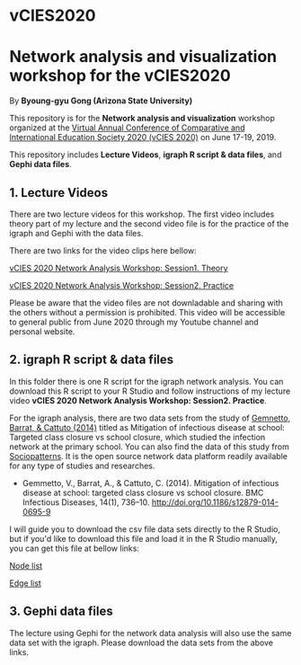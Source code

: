# vCIES2020 
# Network analysis and visualization workshop for the vCIES2020

By **Byoung-gyu Gong (Arizona State University)** 

This repository is for the **Network analysis and visualization** workshop organized at the [Virtual Annual Conference of Comparative and International Education Society 2020 (vCIES 2020)](https://cies2020.org/) on June 17-19, 2019.

This repository includes **Lecture Videos**, **igraph R script & data files**, and **Gephi data files**.

##   1. Lecture Videos

There are two lecture videos for this workshop. 
The first video includes theory part of my lecture and the second video file is for the practice of the igraph and Gephi with the data files.

There are two links for the video clips here bellow:

[vCIES 2020 Network Analysis Workshop: Session1. Theory](https://drive.google.com/file/d/1skzfmgC6gHc7oRtTxmUo8EX6Wf5uzQVf/view?usp=sharing)

[vCIES 2020 Network Analysis Workshop: Session2. Practice](https://drive.google.com/file/d/1NpsPhbyV4C__r-YR0_CcbzgQxJdrGH9m/view?usp=sharing)


Please be aware that the video files are not downladable and sharing with the others without a permission is prohibited.
This video will be accessible to general public from June 2020 through my Youtube channel and personal website.

##   2. igraph R script & data files

In this folder there is one R script for the igraph network analysis. You can download this R script to your R Studio and follow instructions of my lecture video **vCIES 2020 Network Analysis Workshop: Session2. Practice**.

For the igraph analysis, there are two data sets from the study of [Gemnetto, Barrat, & Cattuto (2014)](https://bmcinfectdis.biomedcentral.com/track/pdf/10.1186/s12879-014-0695-9) titled as Mitigation of infectious disease at school: Targeted class closure vs school closure, which studied the infection network at the primary school. You can also find the data of this study from [Sociopatterns](http://www.sociopatterns.org/datasets/primary-school-temporal-network-data/). It is the open source network data platform readily available for any type of studies and researches. 
       
* Gemmetto, V., Barrat, A., & Cattuto, C. (2014). Mitigation of infectious disease at school: targeted class closure vs school closure. BMC Infectious Diseases, 14(1), 736–10. http://doi.org/10.1186/s12879-014-0695-9

I will guide you to download the csv file data sets directly to the R Studio, but if you'd like to download this file and load it in the R Studio manually, you can get this file at bellow links:

[Node list](https://drive.google.com/file/d/1rUyRJe5uEMerI4NXZCdC7XYTq71MCal0/view?usp=sharing)

[Edge list](https://drive.google.com/file/d/1PsSMKrK0_XO4ie6zl9zBdfr50wtjILPe/view?usp=sharing)

##   3. Gephi data files

The lecture using Gephi for the network data analysis will also use the same data set with the igraph.
Please download the data sets from the above links.




